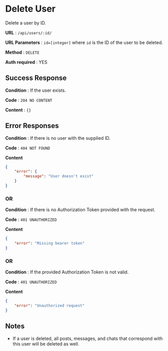 # Delete User

Delete a user by ID.

**URL** : `/api/users/:id/`

**URL Parameters** : `id=[integer]` where `id` is the ID of the user to be deleted.

**Method** : `DELETE`

**Auth required** : YES

## Success Response

**Condition** : If the user exists.

**Code** : `204 NO CONTENT`

**Content** : `{}`

## Error Responses

**Condition** : If there is no user with the supplied ID.

**Code** : `404 NOT FOUND`

**Content**

```json
{
    "error": {
        "message": "User doesn't exist"
    }
}
```

### OR

**Condition** : If there is no Authorization Token provided with the request.

**Code** : `401 UNAUTHORIZED`

**Content**

```json
{
    "error": "Missing bearer token"
}
```

### OR

**Condition** : If the provided Authorization Token is not valid.

**Code** : `401 UNAUTHORIZED`

**Content**

```json
{
    "error": "Unauthorized request"
}
```

## Notes

* If a user is deleted, all posts, messages, and chats that correspond with this user will be deleted as well.
